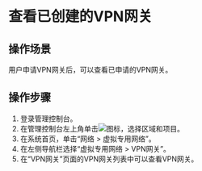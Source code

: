 # 查看已创建的VPN网关<a name="vpn_04_0501"></a>

## 操作场景<a name="section25068200105648"></a>

用户申请VPN网关后，可以查看已申请的VPN网关。

## 操作步骤<a name="section141841205013"></a>

1.  登录管理控制台。
2.  在管理控制台左上角单击![](figures/d00356819-云计算开发部-公有云_IaaS-image-f1cac6ef-c4f7-462b-a7f1-85e988937e64-2.png)图标，选择区域和项目。
3.  在系统首页，单击“网络 \> 虚拟专用网络”。
4.  在左侧导航栏选择“虚拟专用网络 \> VPN网关”。
5.  在“VPN网关”页面的VPN网关列表中可以查看VPN网关。

